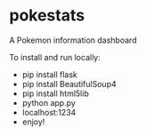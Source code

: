 pokestats
=========

A Pokemon information dashboard

To install and run locally:
* pip install flask
* pip install BeautifulSoup4
* pip install html5lib
* python app.py
* localhost:1234
* enjoy!
